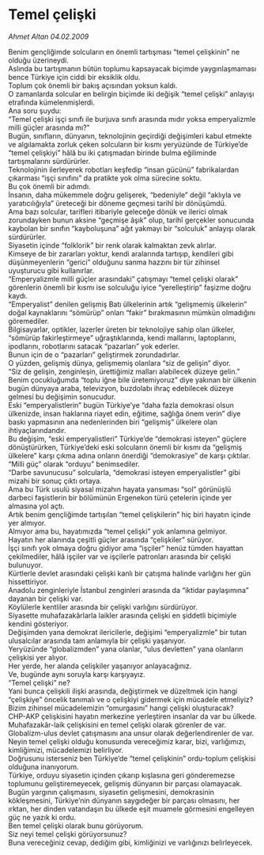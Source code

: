 # Temel çelişki

*Ahmet Altan 04.02.2009*

<div class="taraf_structure_2col_1zq">
<div class="margen_n">



 <p>Benim gençliğimde solcuların en önemli tartışması “temel çelişkinin” ne olduğu üzerineydi. <br/>Aslında bu tartışmanın bütün toplumu kapsayacak biçimde yaygınlaşmaması bence Türkiye için ciddi bir eksiklik oldu. <br/>Toplum çok önemli bir bakış açısından yoksun kaldı. <br/>O zamanlarda solcular en belirgin biçimde iki değişik “temel çelişki” anlayışı etrafında kümelenmişlerdi. <br/>Ana soru şuydu: <br/>“Temel çelişki işçi sınıfı ile burjuva sınıfı arasında mıdır yoksa emperyalizmle milli güçler arasında mı?” <br/>Bugün, sınıfların, dünyanın, teknolojinin geçirdiği değişimleri kabul etmekte ve algılamakta zorluk çeken solcuların bir kısmı yeryüzünde de Türkiye’de “temel çelişkiyi” hâlâ bu iki çatışmadan birinde bulma eğiliminde tartışmalarını sürdürürler. <br/>Teknolojinin ilerleyerek robotları keşfedip “insan gücünü” fabrikalardan çıkarması “işçi sınıfını” da pratikte yok olma sürecine soktu. <br/>Bu çok önemli bir adımdı. <br/>İnsanın, daha mükemmele doğru gelişerek, “bedeniyle” değil “aklıyla ve yaratıcılığıyla” üreteceği bir döneme geçmesi tarihî bir dönüşümdü. <br/>Ama bazı solcular, tarifleri itibariyle geleceğe dönük ve ilerici olmak zorundayken bunun aksine “geçmişe âşık” olup, tarihî gerçekler sonucunda kaybolan bir sınıfın “kayboluşuna” ağıt yakmayı bir “solculuk” anlayışı olarak sürdürürler. <br/>Siyasetin içinde “folklorik” bir renk olarak kalmaktan zevk alırlar. <br/>Kimseye de bir zararları yoktur, kendi aralarında tartışıp, kendileri gibi düşünmeyenlerin “gerici” olduğunu sanma hazzını bir tür zihinsel uyuşturucu gibi kullanırlar. <br/>“Emperyalizmle milli güçler arasındaki” çatışmayı “temel çelişki olarak” görenlerin önemli bir kısmı ise solculuğu iyice “yerelleştirip” faşizme doğru kaydı. <br/>“Emperyalist” denilen gelişmiş Batı ülkelerinin artık “gelişmemiş ülkelerin” doğal kaynaklarını “sömürüp” onları “fakir” bırakmasının mümkün olmadığını göremediler. <br/>Bilgisayarlar, optikler, lazerler üreten bir teknolojiye sahip olan ülkeler, “sömürüp fakirleştirmeye” uğraştıklarında, kendi mallarını, laptoplarını, ipodlarını, robotlarını satacak “pazarları” yok ederler. <br/>Bunun için de o “pazarları” geliştirmek zorundadırlar. <br/>O yüzden, gelişmiş dünya, gelişmemiş olanlara “siz de gelişin” diyor. <br/>“Siz de gelişin, zenginleşin, ürettiğimiz malları alabilecek düzeye gelin.” <br/>Benim çocukluğumda “toplu iğne bile üretemiyoruz” diye yakınan bir ülkenin bugün dünyaya araba, televizyon, buzdolabı ihraç edebilecek düzeye gelmesi bu değişimin sonucudur. <br/>Eski “emperyalistlerin” bugün Türkiye’ye “daha fazla demokrasi olsun ülkenizde, insan haklarına riayet edin, eğitime, sağlığa önem verin” diye baskı yapmasının ana nedenlerinden biri “gelişmiş” ülkelere olan ihtiyaçlarındandır. <br/>Bu değişim, “eski emperyalistleri” Türkiye’de “demokrasi isteyen” güçlere dönüştürürken, Türkiye’deki eski solcuların önemli bir kısmı da “gelişmiş ülkelere” karşı çıkma adına onların önerdiği “demokrasiye” de karşı çıktılar. <br/>“Milli güç” olarak “orduyu” benimsediler. <br/>“Darbe savunucusu” solcularla, “demokrasi isteyen emperyalistler” gibi mizahi bir sonuç çıktı ortaya. <br/>Ama bu Türk usulü siyasal mizahın hayata yansıması “sol” görünüşlü darbeci faşistlerin bir bölümünün Ergenekon türü çetelerin içinde yer almasına yol açtı. <br/>Artık benim gençliğimde tartışılan “temel çelişkilerin” hiç biri hayatın içinde yer almıyor. <br/>Almıyor ama bu, hayatımızda “temel çelişki” yok anlamına gelmiyor. <br/>Hayatın her alanında çeşitli güçler arasında “çelişkiler” sürüyor. <br/>İşçi sınıfı yok olmaya doğru gidiyor ama “işçiler” henüz tümden hayattan çekilmediler, hâlâ işçiler var ve işçilerle patronları arasında bir çelişki bulunuyor. <br/>Kürtlerle devlet arasındaki çelişki kanlı bir çatışma halinde varlığını her gün hissettiriyor. <br/>Anadolu zenginleriyle İstanbul zenginleri arasında da “iktidar paylaşımına” dayanan bir çelişki var. <br/>Köylülerle kentliler arasında bir çelişki varlığını sürdürüyor. <br/>Siyasette muhafazakârlarla laikler arasında çelişki en şiddetli biçimiyle kendini gösteriyor. <br/>Değişimden yana demokrat ilericilerle, değişimi “emperyalizmle” bir tutan ulusalcılar arasında tam anlamıyla bir çelişki yaşanıyor. <br/>Yeryüzünde “globalizmden” yana olanlar, “ulus devletten” yana olanların çelişkisi yer alıyor. <br/>Her yerde, her alanda çelişkiler yaşanıyor anlayacağınız. <br/>Ve, bugünde aynı soruyla karşı karşıyayız. <br/>“Temel çelişki” ne? <br/>Yani bunca çelişkili ilişki arasında, değiştirmek ve düzeltmek için hangi “çelişkiye” öncelik tanımalı ve o çelişkiyi gidermek için mücadele etmeliyiz? <br/>Bizim zihinsel mücadelemizin “omurgasını” hangi çelişki oluşturacak? <br/>CHP-AKP çelişkisini hayatın merkezine yerleştiren insanlar da var bu ülkede. <br/>Muhafazakâr-laik çelişkisini en temel çelişki olarak görenler de var. <br/>Globalizm-ulus devlet çatışmasını ana unsur olarak değerlendirenler de var. <br/>Neyin temel çelişki olduğu konusunda vereceğimiz karar, bizi, varlığımızı, kimliğimizi, mücadelemizi belirliyor. <br/>Doğrusunu isterseniz ben Türkiye’de “temel çelişkinin” ordu-toplum çelişkisi olduğuna inanıyorum. <br/>Türkiye, orduyu siyasetin içinden çıkarıp kışlasına geri gönderemezse toplumunu geliştiremeyecek, gelişmiş dünyanın bir parçası olamayacak. <br/>Bugün yargının çalışmasını, siyasetin gelişmesini, demokrasinin kökleşmesini, Türkiye’nin dünyanın saygıdeğer bir parçası olmasını, her ırktan, her dinden vatandaşın bu ülkede eşit muamele görmesini engelleyen güç ne yazık ki ordu. <br/>Ben temel çelişki olarak bunu görüyorum. <br/>Siz neyi temel çelişki görüyorsunuz? <br/>Buna vereceğiniz cevap, dediğim gibi, kimliğinizi ve varlığınızı belirleyecek.</p>
<br/>
<br/>
<br/>



<br/>


<div id="taraf_not">
</div>

</div>


</div>
